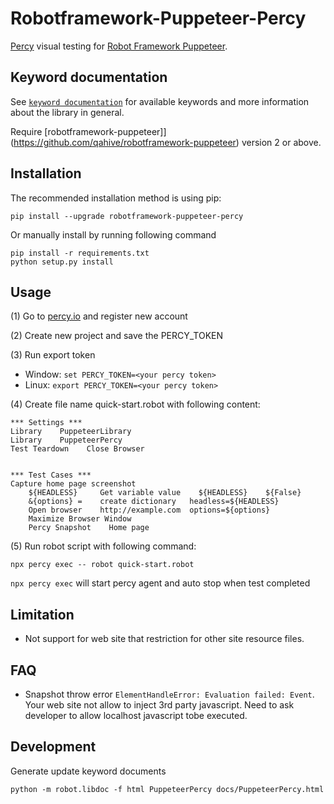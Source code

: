 # Robotframework-Puppeteer-Percy
[Percy](https://percy.io) visual testing for [Robot Framework Puppeteer](https://github.com/qahive/robotframework-puppeteer).


Keyword documentation
---------------------
See [`keyword documentation`](https://qahive.github.io/robotframework-puppeteer-percy/PuppeteerPercy.html) for available keywords and more information about the library in general.

Require [robotframework-puppeteer]](https://github.com/qahive/robotframework-puppeteer) version 2 or above.

Installation
------------
The recommended installation method is using pip:

    pip install --upgrade robotframework-puppeteer-percy
    
Or manually install by running following command
    
    pip install -r requirements.txt
    python setup.py install
    

Usage
------------
(1) Go to [percy.io](https://percy.io/) and register new account

(2) Create new project and save the PERCY_TOKEN

(3) Run export token

  - Window: `set PERCY_TOKEN=<your percy token>`
  - Linux:  `export PERCY_TOKEN=<your percy token>`
  
(4) Create file name quick-start.robot with following content:


    *** Settings ***
    Library    PuppeteerLibrary
    Library    PuppeteerPercy
    Test Teardown    Close Browser
    
    
    *** Test Cases ***
    Capture home page screenshot
        ${HEADLESS}     Get variable value    ${HEADLESS}    ${False}
        &{options} =    create dictionary   headless=${HEADLESS}
        Open browser    http://example.com  options=${options}
        Maximize Browser Window
        Percy Snapshot    Home page

(5) Run robot script with following command:  

    npx percy exec -- robot quick-start.robot
  
  `npx percy exec` will start percy agent and auto stop when test completed
    

Limitation
------------
- Not support for web site that restriction for other site resource files. 

FAQ
------------
- Snapshot throw error `ElementHandleError: Evaluation failed: Event`. Your web site not allow to inject 3rd party javascript. Need to ask developer to allow localhost javascript tobe executed.

Development
------------
Generate update keyword documents 

    python -m robot.libdoc -f html PuppeteerPercy docs/PuppeteerPercy.html
